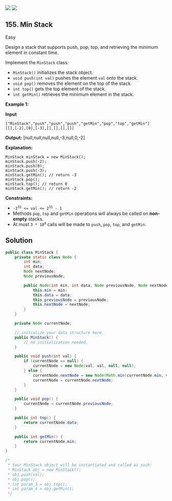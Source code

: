 [![](https://img.shields.io/github/stars/javadev/LeetCode-in-All?label=Stars&style=flat-square)](https://github.com/javadev/LeetCode-in-All)
[![](https://img.shields.io/github/forks/javadev/LeetCode-in-All?label=Fork%20me%20on%20GitHub%20&style=flat-square)](https://github.com/javadev/LeetCode-in-All/fork)

## 155\. Min Stack

Easy

Design a stack that supports push, pop, top, and retrieving the minimum element in constant time.

Implement the `MinStack` class:

*   `MinStack()` initializes the stack object.
*   `void push(int val)` pushes the element `val` onto the stack.
*   `void pop()` removes the element on the top of the stack.
*   `int top()` gets the top element of the stack.
*   `int getMin()` retrieves the minimum element in the stack.

**Example 1:**

**Input**

    ["MinStack","push","push","push","getMin","pop","top","getMin"]
    [[],[-2],[0],[-3],[],[],[],[]]

**Output:** [null,null,null,null,-3,null,0,-2]

**Explanation:**

    MinStack minStack = new MinStack();
    minStack.push(-2);
    minStack.push(0);
    minStack.push(-3);
    minStack.getMin(); // return -3
    minStack.pop();
    minStack.top(); // return 0
    minStack.getMin(); // return -2 

**Constraints:**

*   <code>-2<sup>31</sup> <= val <= 2<sup>31</sup> - 1</code>
*   Methods `pop`, `top` and `getMin` operations will always be called on **non-empty** stacks.
*   At most <code>3 * 10<sup>4</sup></code> calls will be made to `push`, `pop`, `top`, and `getMin`.

## Solution

```java
public class MinStack {
    private static class Node {
        int min;
        int data;
        Node nextNode;
        Node previousNode;

        public Node(int min, int data, Node previousNode, Node nextNode) {
            this.min = min;
            this.data = data;
            this.previousNode = previousNode;
            this.nextNode = nextNode;
        }
    }

    private Node currentNode;

    // initialize your data structure here.
    public MinStack() {
        // no initialization needed.
    }

    public void push(int val) {
        if (currentNode == null) {
            currentNode = new Node(val, val, null, null);
        } else {
            currentNode.nextNode = new Node(Math.min(currentNode.min, val), val, currentNode, null);
            currentNode = currentNode.nextNode;
        }
    }

    public void pop() {
        currentNode = currentNode.previousNode;
    }

    public int top() {
        return currentNode.data;
    }

    public int getMin() {
        return currentNode.min;
    }
}

/*
 * Your MinStack object will be instantiated and called as such:
 * MinStack obj = new MinStack();
 * obj.push(val);
 * obj.pop();
 * int param_3 = obj.top();
 * int param_4 = obj.getMin();
 */
```